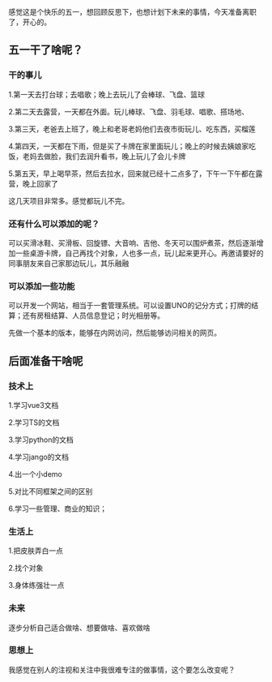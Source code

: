 感觉这是个快乐的五一，想回顾反思下，也想计划下未来的事情，今天准备离职了，开心的。

## 五一干了啥呢？

### 干的事儿

1.第一天去打台球；去唱歌；晚上去玩儿了会棒球、飞盘、篮球

2.第二天去露营，一天都在外面。玩儿棒球、飞盘、羽毛球、唱歌、搭场地、

3.第三天，老爸去上班了，晚上和老哥老妈他们去夜市街玩儿、吃东西，买榴莲

4.第四天，一天都在下雨，但是买了卡牌在家里面玩儿；晚上的时候去姨娘家吃饭，老妈去做脸，我们去润升看书，晚上玩儿了会儿卡牌

5.第五天，早上喝早茶，然后去拉水，回来就已经十二点多了，下午一下午都在露营，晚上回家了

这几天项目非常多。感觉都玩儿不完。

### 还有什么可以添加的呢？

可以买滑冰鞋、买滑板、回旋镖、大音响、吉他、冬天可以围炉煮茶，然后逐渐增加一些桌游卡牌，自己再找个对象，人也多一点，玩儿起来更开心。再邀请要好的同事朋友来自己家那边玩儿，其乐融融

### 可以添加一些功能

可以开发一个网站，相当于一套管理系统。可以设置UNO的记分方式；打牌的结算；还有房租结算、人员信息登记；时光相册等。

先做一个基本的版本，能够在内网访问，然后能够访问相关的网页。

## 后面准备干啥呢

### 技术上

1.学习vue3文档

2.学习TS的文档

3.学习python的文档

4.学习jango的文档

4.出一个小demo

5.对比不同框架之间的区别

6.学习一些管理、商业的知识；

### 生活上

1.把皮肤弄白一点

2.找个对象

3.身体练强壮一点

### 未来

逐步分析自己适合做啥、想要做啥、喜欢做啥

### 思想上

我感觉在别人的注视和关注中我很难专注的做事情，这个要怎么改变呢？